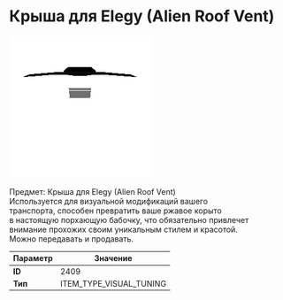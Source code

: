 # Крыша для Elegy (Alien Roof Vent)

![Item Image](../img/2409.webp?raw=true)

Предмет: Крыша для Elegy (Alien Roof Vent)<br>Используется для визуальной модификаций вашего<br>транспорта, способен превратить ваше ржавое корыто<br>в настоящую порхающую бабочку, что обязательно привлечет<br>внимание прохожих своим уникальным стилем и красотой.<br>Можно передавать и продавать.


| Параметр | Значение |
|----------|----------|
| **ID** | 2409 |
| **Тип** | ITEM_TYPE_VISUAL_TUNING |

